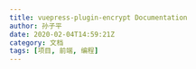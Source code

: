 ```yaml
---
title: vuepress-plugin-encrypt Documentation
author: 孙子平
date: 2020-02-04T14:59:21Z
category: 文档
tags: [项目, 前端, 编程]
---
```

